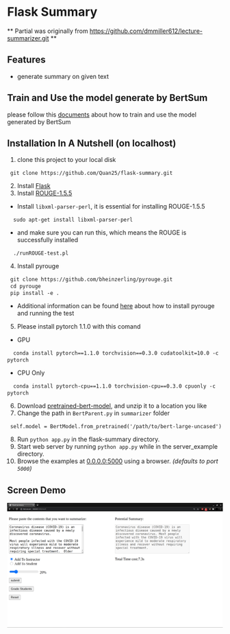 # Flask Summary

** Partial was originally from https://github.com/dmmiller612/lecture-summarizer.git **

Features
--------
 * generate summary on given text

 Train and Use the model generate by BertSum
 -------------------------------------------
 please follow this [documents](https://github.com/Quan25/flask-summary/blob/master/guides.pdf) about how to train and use the model generated by BertSum

Installation In A Nutshell (on localhost)
--------------------------
 1. clone this project to your local disk
 ```
  git clone https://github.com/Quan25/flask-summary.git
 ```

 2. Install [Flask](https://flask.palletsprojects.com/en/1.1.x/installation/#installation)
 3. Install [ROUGE-1.5.5](https://drive.google.com/file/d/1RxfZOYyNvzvCf37_vABfJMkohAsEZKtH/view?usp=sharing)
  - Install `libxml-parser-perl`, it is essential for installing ROUGE-1.5.5
  ```
    sudo apt-get install libxml-parser-perl
  ```
  - and make sure you can run this, which means the ROUGE is successfully installed
  ```
    ./runROUGE-test.pl
  ```
 4. Install pyrouge
 ```
  git clone https://github.com/bheinzerling/pyrouge.git
  cd pyrouge
  pip install -e .
 ```
 - Additional information can be found [here](https://github.com/bheinzerling/pyrouge) about how to install pyrouge and running the test

 5. Please install pytorch 1.1.0 with this comand
 - GPU
```
  conda install pytorch==1.1.0 torchvision==0.3.0 cudatoolkit=10.0 -c pytorch
```
 - CPU Only
```
  conda install pytorch-cpu==1.1.0 torchvision-cpu==0.3.0 cpuonly -c pytorch
```
 6. Download [pretrained-bert-model](https://s3.amazonaws.com/models.huggingface.co/bert/bert-large-uncased.tar.gz), and unzip it to a location you like
 7. Change the path in `BertParent.py` in `summarizer` folder
 ```
  self.model = BertModel.from_pretrained('/path/to/bert-large-uncased')
 ```
 8. Run `python app.py` in the flask-summary directory.
 9. Start web server by running `python app.py` while in the server_example directory.
 10. Browse the examples at [0.0.0.0:5000](http://0.0.0:5000) using a browser. *(defaults to port `5000`)*

 Screen Demo
 --------
![Screen Demo](demo.png)
